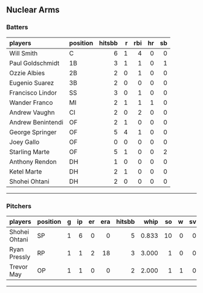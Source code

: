 ## Nuclear Arms

### Batters

 
|players           |position | hitsbb|  r| rbi| hr| sb| 
|:-----------------|:--------|------:|--:|---:|--:|--:| 
|Will Smith        |C        |      6|  1|   4|  0|  0| 
|Paul Goldschmidt  |1B       |      3|  1|   1|  0|  1| 
|Ozzie Albies      |2B       |      2|  0|   1|  0|  0| 
|Eugenio Suarez    |3B       |      2|  0|   0|  0|  0| 
|Francisco Lindor  |SS       |      3|  0|   1|  0|  0| 
|Wander Franco     |MI       |      2|  1|   1|  1|  0| 
|Andrew Vaughn     |CI       |      2|  0|   2|  0|  0| 
|Andrew Benintendi |OF       |      2|  1|   0|  0|  0| 
|George Springer   |OF       |      5|  4|   1|  0|  0| 
|Joey Gallo        |OF       |      0|  0|   0|  0|  0| 
|Starling Marte    |OF       |      5|  1|   0|  0|  2| 
|Anthony Rendon    |DH       |      1|  0|   0|  0|  0| 
|Ketel Marte       |DH       |      2|  1|   0|  0|  0| 
|Shohei Ohtani     |DH       |      2|  0|   0|  0|  0| 

* * *

### Pitchers

 
|players       |position |  g| ip| er| era| hitsbb|  whip| so|  w| sv| 
|:-------------|:--------|--:|--:|--:|---:|------:|-----:|--:|--:|--:| 
|Shohei Ohtani |SP       |  1|  6|  0|   0|      5| 0.833| 10|  0|  0| 
|Ryan Pressly  |RP       |  1|  1|  2|  18|      3| 3.000|  1|  0|  0| 
|Trevor May    |OP       |  1|  1|  0|   0|      2| 2.000|  1|  1|  0| 


* * *


